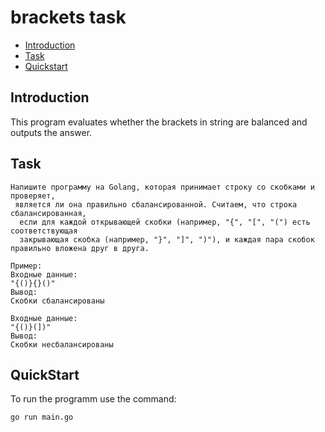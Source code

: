 # brackets task

* [Introduction](#introduction)
* [Task](#task)
* [Quickstart](#quickstart)

## Introduction 

This program evaluates whether the brackets in string are balanced and outputs the answer.

## Task

```
Напишите программу на Golang, которая принимает строку со скобками и проверяет,
 является ли она правильно сбалансированной. Считаем, что строка сбалансированная,
  если для каждой открывающей скобки (например, "{", "[", "(") есть соответствующая 
  закрывающая скобка (например, "}", "]", ")"), и каждая пара скобок правильно вложена друг в друга.

Пример:
Входные данные:
"{()}{}()"
Вывод:
Скобки сбалансированы

Входные данные:
"{()}(])"
Вывод:
Скобки несбалансированы
```

## QuickStart

To run the programm use the command: 
```
go run main.go 

```

